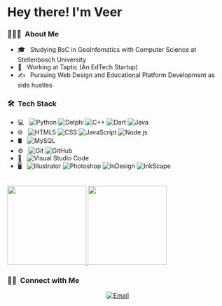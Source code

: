 <!--
**VeerGosai/VeerGosai** is a ✨ _special_ ✨ repository because its `README.md` (this file) appears on your GitHub profile.

Here are some ideas to get you started:

- 🔭 I’m currently working on ...
- 🌱 I’m currently learning ...
- 👯 I’m looking to collaborate on ...
- 🤔 I’m looking for help with ...
- 💬 Ask me about ...
- 📫 How to reach me: ...
- 😄 Pronouns: ...
- ⚡ Fun fact: ...
-->

<h1> Hey there! I'm Veer</h1>

<h3> 👨🏻‍💻 &nbsp;About Me </h3>

- 🎓 &nbsp; Studying BsC in GeoInfomatics with Computer Science at Stellenbosch University
- 💼 &nbsp; Working at Taptic (An EdTech Startup)
- ✍️ &nbsp; Pursuing Web Design and Educational Platform Development as side hustles

<h3> 🛠 &nbsp;Tech Stack</h3>

- 💻 &nbsp;
  ![Python](https://img.shields.io/badge/-Python-333333?style=flat&logo=python)
  ![Delphi](https://img.shields.io/badge/-Delphi-333333?style=flat&logo=Delphi&logoColor=007396)
  ![C++](https://img.shields.io/badge/-C++-333333?style=flat&logo=C++&logoColor=007396)
  ![Dart](https://img.shields.io/badge/-Dart-333333?style=flat&logo=Dart&logoColor=007396)
  ![Java](https://img.shields.io/badge/-Java-333333?style=flat&logo=Java&logoColor=007396)
- 🌐 &nbsp;
  ![HTML5](https://img.shields.io/badge/-HTML5-333333?style=flat&logo=HTML5)
  ![CSS](https://img.shields.io/badge/-CSS-333333?style=flat&logo=CSS3&logoColor=1572B6)
  ![JavaScript](https://img.shields.io/badge/-JavaScript-333333?style=flat&logo=javascript)
  ![Node.js](https://img.shields.io/badge/-Node.js-333333?style=flat&logo=Node.js&logoColor=007396)
- 🛢 &nbsp;
  ![MySQL](https://img.shields.io/badge/-MySQL-333333?style=flat&logo=mysql)
- ⚙️ &nbsp;
  ![Git](https://img.shields.io/badge/-Git-333333?style=flat&logo=git)
  ![GitHub](https://img.shields.io/badge/-GitHub-333333?style=flat&logo=github)
- 🔧 &nbsp;
  ![Visual Studio Code](https://img.shields.io/badge/-Visual%20Studio%20Code-333333?style=flat&logo=visual-studio-code&logoColor=007ACC)
- 🖥 &nbsp;
  ![Illustrator](https://img.shields.io/badge/-Illustrator-333333?style=flat&logo=adobe-illustrator)
  ![Photoshop](https://img.shields.io/badge/-Photoshop-333333?style=flat&logo=adobe-photoshop)
  ![InDesign](https://img.shields.io/badge/-InDesign-333333?style=flat&logo=adobe-indesign)
  ![InkScape](https://img.shields.io/badge/-Inkscape-333333?style=flat&logo=inkscape)
<br/>

<a href="https://github.com/VeerGosai">
  <img height="180em" src="https://github-readme-stats.vercel.app/api?username=VeerGosai&theme=buefy&show_icons=true" />
  <img height="180em" src="https://github-readme-stats.vercel.app/api/top-langs/?username=VeerGosai&theme=buefy&layout=compact" />
</a>

<br/>

<h3> 🤝🏻 &nbsp;Connect with Me </h3>

<p align="center">
<a href="mailto:veer@taptic.org"><img alt="Email" src="https://img.shields.io/badge/Email-contact@sapapers.co.za-blue?style=flat-square&logo=gmail"></a>
</p>
